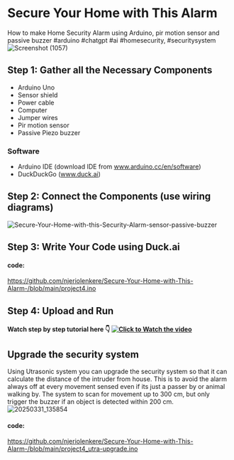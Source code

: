 # Secure Your Home with This Alarm
How to make Home Security Alarm using Arduino, pir motion sensor and passive buzzer  #arduino #chatgpt #ai #homesecurity, #securitysystem
![Screenshot (1057)](https://github.com/user-attachments/assets/1231a3da-9ad4-4da5-af55-4cee63e38e0f)

## Step 1: Gather all the Necessary Components
* Arduino Uno
* Sensor shield
* Power cable
* Computer
* Jumper wires
* Pir motion sensor
* Passive Piezo buzzer

### Software
* Arduino IDE (download IDE from www.arduino.cc/en/software) 
* DuckDuckGo (www.duck.ai)

## Step 2: Connect the Components (use wiring diagrams)
![Secure-Your-Home-with-this-Security-Alarm-sensor-passive-buzzer](https://github.com/user-attachments/assets/9e5c6723-f2ca-4547-a3d4-35622aaabb25)


## Step 3: Write Your Code using Duck.ai
#### code: 
https://github.com/njeriolenkere/Secure-Your-Home-with-This-Alarm-/blob/main/project4.ino

## Step 4: Upload and Run


#### Watch step by step tutorial here :point_down: [![Click to Watch the video](https://github.com/user-attachments/assets/31dd5fda-08b1-468f-b839-f58630041508)](https://youtu.be/OJyP_r0AuPA)


## Upgrade the security system
Using Utrasonic system you can upgrade the security system so that it can calculate the distance of the intruder from house. This is to avoid the alarm always off at every movement sensed even if its just a passer by or animal walking by. The system to scan for movement up to 300 cm, but only trigger the buzzer if an object is detected within 200 cm.
![20250331_135854](https://github.com/user-attachments/assets/91f53858-6f6f-4722-9766-d7f48eaa502f)


#### code:
https://github.com/njeriolenkere/Secure-Your-Home-with-This-Alarm-/blob/main/project4_utra-upgrade.ino


